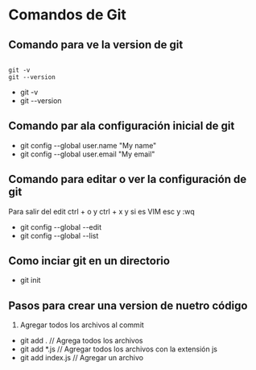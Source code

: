 # Comandos de Git

## Comando para ve la version de git

```terminal

git -v
git --version

```

- git -v
- git --version

## Comando par ala configuración inicial de git

- git config --global user.name "My name"
- git config --global user.email "My email"

## Comando para editar o ver la configuración de git

Para salir del edit ctrl + o y ctrl + x y si es VIM esc y :wq

- git config --global --edit
- git config --global --list

## Como inciar git en un directorio

- git init


## Pasos para crear una version de nuetro código

1. Agregar todos los archivos al commit

- git add . //  Agrega todos los archivos
- git add *.js // Agregar todos los archivos con la extensión js
- git add index.js // Agregar un archivo

